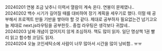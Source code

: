 20240201 연봉 조금 낮추니 이력서 열람이 계속 온다. 연봉이 문제였나..  
20240202 백수 시기가 길어질 때를 대비하여 장기 계획을 세우기로 했다. 이럴 때 공부해서 프로젝트 만들 기반을 쌓아야 할 것 같다. 제대로 공부하자 필요없는건 넘기고오늘 제대로 next.js라우팅을 공부한듯.. 중첩 라우팅은 생각보다 귀찮네..  
20240203 날짜 개념이 없어지지 않게 조심하자. 책도 많이 읽자. 일단 명상책 1권 빨리 읽고 함수형 코딩도 읽자.  
20240204 오늘 코인세탁소에 사람이 너무 많아서 시간을 많이 낭비함.. ㅠㅠ  